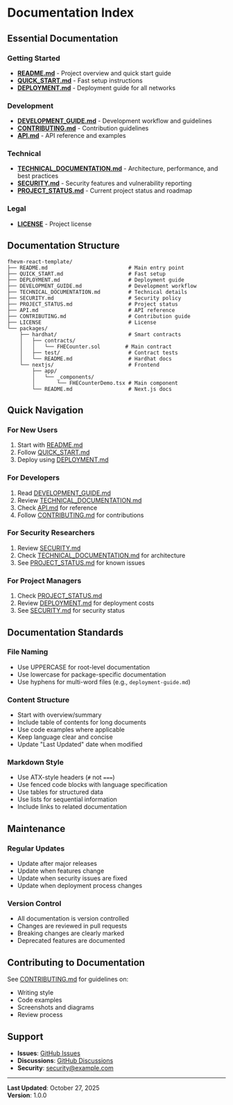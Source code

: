 # Documentation Index

## Essential Documentation

### Getting Started
- **[README.md](README.md)** - Project overview and quick start guide
- **[QUICK_START.md](QUICK_START.md)** - Fast setup instructions
- **[DEPLOYMENT.md](DEPLOYMENT.md)** - Deployment guide for all networks

### Development
- **[DEVELOPMENT_GUIDE.md](DEVELOPMENT_GUIDE.md)** - Development workflow and guidelines
- **[CONTRIBUTING.md](CONTRIBUTING.md)** - Contribution guidelines
- **[API.md](API.md)** - API reference and examples

### Technical
- **[TECHNICAL_DOCUMENTATION.md](TECHNICAL_DOCUMENTATION.md)** - Architecture, performance, and best practices
- **[SECURITY.md](SECURITY.md)** - Security features and vulnerability reporting
- **[PROJECT_STATUS.md](PROJECT_STATUS.md)** - Current project status and roadmap

### Legal
- **[LICENSE](LICENSE)** - Project license

## Documentation Structure

```
fhevm-react-template/
├── README.md                          # Main entry point
├── QUICK_START.md                     # Fast setup
├── DEPLOYMENT.md                      # Deployment guide
├── DEVELOPMENT_GUIDE.md               # Development workflow
├── TECHNICAL_DOCUMENTATION.md         # Technical details
├── SECURITY.md                        # Security policy
├── PROJECT_STATUS.md                  # Project status
├── API.md                             # API reference
├── CONTRIBUTING.md                    # Contribution guide
├── LICENSE                            # License
└── packages/
    ├── hardhat/                       # Smart contracts
    │   ├── contracts/
    │   │   └── FHECounter.sol        # Main contract
    │   ├── test/                      # Contract tests
    │   └── README.md                  # Hardhat docs
    └── nextjs/                        # Frontend
        ├── app/
        │   └── _components/
        │       └── FHECounterDemo.tsx # Main component
        └── README.md                  # Next.js docs
```

## Quick Navigation

### For New Users
1. Start with [README.md](README.md)
2. Follow [QUICK_START.md](QUICK_START.md)
3. Deploy using [DEPLOYMENT.md](DEPLOYMENT.md)

### For Developers
1. Read [DEVELOPMENT_GUIDE.md](DEVELOPMENT_GUIDE.md)
2. Review [TECHNICAL_DOCUMENTATION.md](TECHNICAL_DOCUMENTATION.md)
3. Check [API.md](API.md) for reference
4. Follow [CONTRIBUTING.md](CONTRIBUTING.md) for contributions

### For Security Researchers
1. Review [SECURITY.md](SECURITY.md)
2. Check [TECHNICAL_DOCUMENTATION.md](TECHNICAL_DOCUMENTATION.md) for architecture
3. See [PROJECT_STATUS.md](PROJECT_STATUS.md) for known issues

### For Project Managers
1. Check [PROJECT_STATUS.md](PROJECT_STATUS.md)
2. Review [DEPLOYMENT.md](DEPLOYMENT.md) for deployment costs
3. See [SECURITY.md](SECURITY.md) for security status

## Documentation Standards

### File Naming
- Use UPPERCASE for root-level documentation
- Use lowercase for package-specific documentation
- Use hyphens for multi-word files (e.g., `deployment-guide.md`)

### Content Structure
- Start with overview/summary
- Include table of contents for long documents
- Use code examples where applicable
- Keep language clear and concise
- Update "Last Updated" date when modified

### Markdown Style
- Use ATX-style headers (`#` not `===`)
- Use fenced code blocks with language specification
- Use tables for structured data
- Use lists for sequential information
- Include links to related documentation

## Maintenance

### Regular Updates
- Update after major releases
- Update when features change
- Update when security issues are fixed
- Update when deployment process changes

### Version Control
- All documentation is version controlled
- Changes are reviewed in pull requests
- Breaking changes are clearly marked
- Deprecated features are documented

## Contributing to Documentation

See [CONTRIBUTING.md](CONTRIBUTING.md) for guidelines on:
- Writing style
- Code examples
- Screenshots and diagrams
- Review process

## Support

- **Issues**: [GitHub Issues](https://github.com/your-repo/issues)
- **Discussions**: [GitHub Discussions](https://github.com/your-repo/discussions)
- **Security**: security@example.com

---

**Last Updated**: October 27, 2025  
**Version**: 1.0.0
